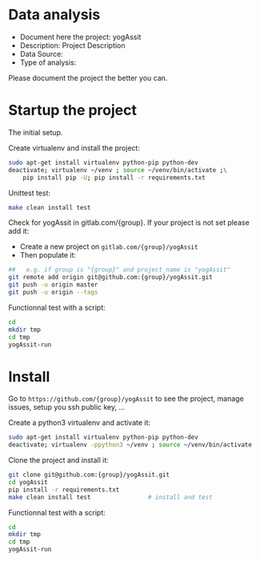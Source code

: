 # Data analysis
- Document here the project: yogAssit
- Description: Project Description
- Data Source:
- Type of analysis:

Please document the project the better you can.

# Startup the project

The initial setup.

Create virtualenv and install the project:
```bash
sudo apt-get install virtualenv python-pip python-dev
deactivate; virtualenv ~/venv ; source ~/venv/bin/activate ;\
    pip install pip -U; pip install -r requirements.txt
```

Unittest test:
```bash
make clean install test
```

Check for yogAssit in gitlab.com/{group}.
If your project is not set please add it:

- Create a new project on `gitlab.com/{group}/yogAssit`
- Then populate it:

```bash
##   e.g. if group is "{group}" and project_name is "yogAssit"
git remote add origin git@github.com:{group}/yogAssit.git
git push -u origin master
git push -u origin --tags
```

Functionnal test with a script:

```bash
cd
mkdir tmp
cd tmp
yogAssit-run
```

# Install

Go to `https://github.com/{group}/yogAssit` to see the project, manage issues,
setup you ssh public key, ...

Create a python3 virtualenv and activate it:

```bash
sudo apt-get install virtualenv python-pip python-dev
deactivate; virtualenv -ppython3 ~/venv ; source ~/venv/bin/activate
```

Clone the project and install it:

```bash
git clone git@github.com:{group}/yogAssit.git
cd yogAssit
pip install -r requirements.txt
make clean install test                # install and test
```
Functionnal test with a script:

```bash
cd
mkdir tmp
cd tmp
yogAssit-run
```
